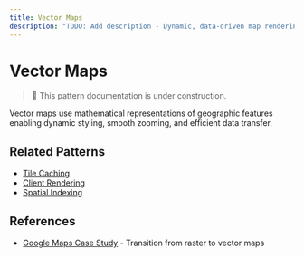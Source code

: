 ```yaml
---
title: Vector Maps
description: "TODO: Add description - Dynamic, data-driven map rendering using vector tiles"
---
```


# Vector Maps

> 🚧 This pattern documentation is under construction.

Vector maps use mathematical representations of geographic features enabling dynamic styling, smooth zooming, and efficient data transfer.

## Related Patterns
- [Tile Caching](tile-caching.md)
- [Client Rendering](client-rendering.md)
- [Spatial Indexing](spatial-indexing.md)

## References
- [Google Maps Case Study](../case-studies/google-maps.md) - Transition from raster to vector maps